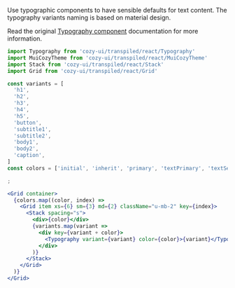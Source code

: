 Use typographic components to have sensible defaults for text content. The typography variants naming is based on material design.

Read the original [Typography component](https://v4.mui.com/components/typography/) documentation for more information.

```jsx
import Typography from 'cozy-ui/transpiled/react/Typography'
import MuiCozyTheme from 'cozy-ui/transpiled/react/MuiCozyTheme'
import Stack from 'cozy-ui/transpiled/react/Stack'
import Grid from 'cozy-ui/transpiled/react/Grid'

const variants = [
  'h1',
  'h2',
  'h3',
  'h4',
  'h5',
  'button',
  'subtitle1',
  'subtitle2',
  'body1',
  'body2',
  'caption',
]
const colors = ['initial', 'inherit', 'primary', 'textPrimary', 'textSecondary', 'error']

;

<Grid container>
  {colors.map((color, index) =>
    <Grid item xs={6} sm={3} md={2} className="u-mb-2" key={index}>
      <Stack spacing="s">
        <div>{color}</div>
        {variants.map(variant =>
          <div key={variant + color}>
            <Typography variant={variant} color={color}>{variant}</Typography>
          </div>
        )}
      </Stack>
    </Grid>
  )}
</Grid>
```

